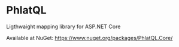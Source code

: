 # PhlatQL
Ligthwaight mapping library for ASP.NET Core

Available at NuGet: https://www.nuget.org/packages/PhlatQL.Core/
